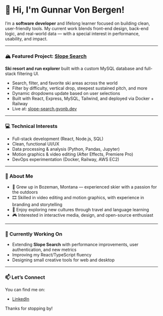 # 👋 Hi, I'm Gunnar Von Bergen!

I’m a **software developer** and lifelong learner focused on building clean, user-friendly tools. My current work blends front-end design, back-end logic, and real-world data — with a special interest in performance, usability, and impact.

---

### 🏔️ Featured Project: [Slope Search](https://slope-search.gvonb.dev)
**Ski resort and run explorer** built with a custom MySQL database and full-stack filtering UI.

- Search, filter, and favorite ski areas across the world
- Filter by difficulty, vertical drop, steepest sustained pitch, and more
- Dynamic dropdowns update based on user selections
- Built with React, Express, MySQL, Tailwind, and deployed via Docker + Railway  
- Live at: [slope-search.gvonb.dev](https://slope-search.gvonb.dev)

---

### 💻 Technical Interests
- Full-stack development (React, Node.js, SQL)
- Clean, functional UI/UX
- Data processing & analysis (Python, Pandas, Jupyter)
- Motion graphics & video editing (After Effects, Premiere Pro)
- DevOps experimentation (Docker, Railway, AWS EC2)

---

### 🌱 About Me
- 🎿 Grew up in Bozeman, Montana — experienced skier with a passion for the outdoors
- 🎞️ Skilled in video editing and motion graphics, with experience in branding and storytelling  
- 🧭 Enjoy exploring new cultures through travel and language learning 
- 🎮 Interested in interactive media, design, and open-source enthusiast  

---

### 🔧 Currently Working On
- Extending **Slope Search** with performance improvements, user authentication, and new metrics
- Improving my React/TypeScript fluency  
- Designing small creative tools for web and desktop

---

### 📫 Let’s Connect
You can find me on:
- [LinkedIn](https://www.linkedin.com/in/GVonB)

Thanks for stopping by!
<!---
GVonB/GVonB is a ✨ special ✨ repository because its `README.md` (this file) appears on your GitHub profile.
You can click the Preview link to take a look at your changes.
--->
